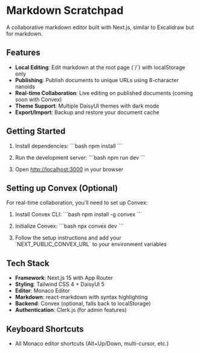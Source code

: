 # Markdown Scratchpad

A collaborative markdown editor built with Next.js, similar to Excalidraw but for markdown.

## Features

- **Local Editing**: Edit markdown at the root page (\`/\`) with localStorage only
- **Publishing**: Publish documents to unique URLs using 8-character nanoids
- **Real-time Collaboration**: Live editing on published documents (coming soon with Convex)
- **Theme Support**: Multiple DaisyUI themes with dark mode
- **Export/Import**: Backup and restore your document cache

## Getting Started

1. Install dependencies:
   \`\`\`bash
   npm install
   \`\`\`

2. Run the development server:
   \`\`\`bash
   npm run dev
   \`\`\`

3. Open [http://localhost:3000](http://localhost:3000) in your browser

## Setting up Convex (Optional)

For real-time collaboration, you'll need to set up Convex:

1. Install Convex CLI:
   \`\`\`bash
   npm install -g convex
   \`\`\`

2. Initialize Convex:
   \`\`\`bash
   npx convex dev
   \`\`\`

3. Follow the setup instructions and add your \`NEXT_PUBLIC_CONVEX_URL\` to your environment variables

## Tech Stack

- **Framework**: Next.js 15 with App Router
- **Styling**: Tailwind CSS 4 + DaisyUI 5
- **Editor**: Monaco Editor
- **Markdown**: react-markdown with syntax highlighting
- **Backend**: Convex (optional, falls back to localStorage)
- **Authentication**: Clerk.js (for admin features)

## Keyboard Shortcuts

- All Monaco editor shortcuts (Alt+Up/Down, multi-cursor, etc.)
